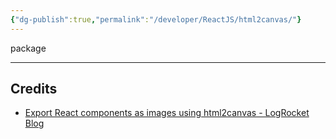 ```yaml
---
{"dg-publish":true,"permalink":"/developer/ReactJS/html2canvas/"}
---
```


package

---
## Credits
- [Export React components as images using html2canvas - LogRocket Blog](https://blog.logrocket.com/export-react-components-as-images-html2canvas/)